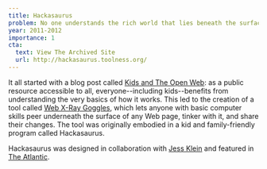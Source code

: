 ```yaml
---
title: Hackasaurus
problem: No one understands the rich world that lies beneath the surface of every Web page.
year: 2011-2012
importance: 1
cta:
  text: View The Archived Site
  url: http://hackasaurus.toolness.org/
---
```


It all started with a blog post called [Kids and The Open Web][]: as a 
public resource accessible to all, everyone--including kids--benefits from
understanding the very basics of how it works. This led to the creation
of a tool called [Web X-Ray Goggles][], which lets anyone with basic computer
skills peer underneath the surface of any Web page, tinker with it, 
and share their changes. The tool was originally embodied in a kid
and family-friendly program called Hackasaurus.

Hackasaurus was designed in collaboration with [Jess Klein][] and featured
in [The Atlantic][].

[Kids and The Open Web]: http://www.toolness.com/wp/2009/09/kids-and-the-open-web/
[Web X-Ray Goggles]: http://goggles.webmaker.org/
[Jess Klein]: http://jessicaklein.com/
[The Atlantic]: http://www.theatlantic.com/technology/archive/2012/01/hackasaurus-x-ray-goggles-for-the-web/250865/
